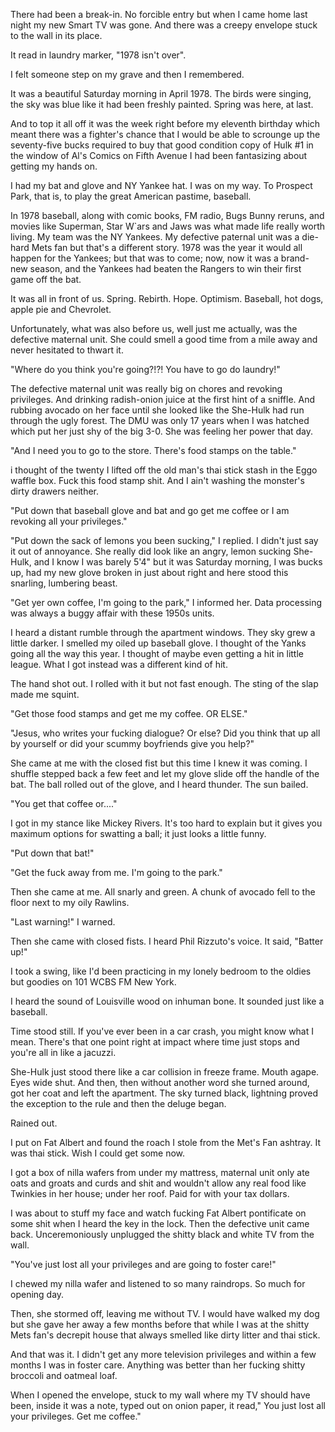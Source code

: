 There had been a break-in. No forcible entry but when I came home last night my new Smart TV was gone. And there was a creepy envelope stuck to the wall in its place.

It read in laundry marker, "1978 isn't over".

I felt someone step on my grave and then I remembered.

It was a beautiful Saturday morning in April 1978. The birds were singing, the sky was blue like it had been freshly painted. Spring was here, at last.

And to top it all off it was the week right before my eleventh birthday which meant there was a fighter's chance that I would be able to scrounge up the seventy-five bucks required to buy that good condition copy of Hulk #1 in the window of Al's Comics on Fifth Avenue I had been fantasizing about getting my hands on.

I had my bat and glove and NY Yankee hat. I was on my way. To Prospect Park, that is, to play the great American pastime, baseball.

In 1978 baseball, along with comic books, FM radio, Bugs Bunny reruns, and movies like Superman, Star W\`ars and Jaws was what made life really worth living. My team was the NY Yankees. My defective paternal unit was a die-hard Mets fan but that's a different story. 1978 was the year it would all happen for the Yankees; but that was to come; now, now it was a brand-new season, and the Yankees had beaten the Rangers to win their first game off the bat.

It was all in front of us. Spring. Rebirth. Hope. Optimism. Baseball, hot dogs, apple pie and Chevrolet.

Unfortunately, what was also before us, well just me actually, was the defective maternal unit. She could smell a good time from a mile away and never hesitated to thwart it.

"Where do you think you're going?!?! You have to go do laundry!"

The defective maternal unit was really big on chores and revoking privileges. And drinking radish-onion juice at the first hint of a sniffle. And rubbing avocado on her face until she looked like the She-Hulk had run through the ugly forest. The DMU was only 17 years when I was hatched which put her just shy of the big 3-0. She was feeling her power that day.

"And I need you to go to the store. There's food stamps on the table."

i  thought of the twenty I lifted off the old man's thai stick stash in the Eggo waffle box. Fuck this food stamp shit. And I ain't washing the monster's dirty drawers neither.

"Put down that baseball glove and bat and go get me coffee or I am revoking all your privileges."

"Put down the sack of lemons you been sucking," I replied. I didn't just say it out of annoyance. She really did look like an angry, lemon sucking She-Hulk, and I know I was barely 5'4" but it was Saturday morning, I was bucks up, had my new glove broken in just about right and here stood this snarling, lumbering beast.

"Get yer own coffee, I'm going to the park," I informed her. Data processing was always a buggy affair with these 1950s units.

I heard a distant rumble through the apartment windows. They sky grew a little darker. I smelled my oiled up baseball glove. I thought of the Yanks going all the way this year. I thought of maybe even getting a hit in little league. What I got instead was a different kind of hit.

The hand shot out. I rolled with it but not fast enough. The sting of the slap made me squint.

"Get those food stamps and get me my coffee. OR ELSE."

"Jesus, who writes your fucking dialogue? Or else? Did you think that up all by yourself or did your scummy boyfriends give you help?"

She came at me with the closed fist but this time I knew it was coming. I shuffle stepped back a few feet and let my glove slide off the handle of the bat. The ball rolled out of the glove, and I heard thunder. The sun bailed.

"You get that coffee or...."

I got in my stance like Mickey Rivers. It's too hard to explain but it gives you maximum options for swatting a ball; it just looks a little funny.

"Put down that bat!"

"Get the fuck away from me. I'm going to the park."

Then she came at me. All snarly and green. A chunk of avocado fell to the floor next to my oily Rawlins.

"Last warning!" I warned.

Then she came with closed fists. I heard Phil Rizzuto's voice. It said, "Batter up!"

I took a swing, like I'd been practicing in my lonely bedroom to the oldies but goodies on 101 WCBS FM New York.

I heard the sound of Louisville wood on inhuman bone. It sounded just like a baseball.

Time stood still. If you've ever been in a car crash, you might know what I mean. There's that one point right at impact where time just stops and you're all in like a jacuzzi.

She-Hulk just stood there like a car collision in freeze frame. Mouth agape. Eyes wide shut. And then, then without another word she turned around, got her coat and left the apartment. The sky turned black, lightning proved the exception to the rule and then the deluge began.

Rained out.

I put on Fat Albert and found the roach I stole from the Met's Fan ashtray. It was thai stick. Wish I could get some now.

I got a box of nilla wafers from under my mattress, maternal unit only ate oats and groats and curds and shit and wouldn't allow any real food like Twinkies in her house; under her roof. Paid for with your tax dollars.

I was about to stuff my face and watch fucking Fat Albert pontificate on some shit when I heard the key in the lock. Then the defective unit came back. Unceremoniously unplugged the shitty black and white TV from the wall.

"You've just lost all your privileges and are going to foster care!"

I chewed my nilla wafer and listened to so many raindrops. So much for opening day.

Then, she stormed off, leaving me without TV. I would have walked my dog but she gave her away a few months before that while I was at the shitty Mets fan's decrepit house that always smelled like dirty litter and thai stick.

And that was it. I didn't get any more television privileges and within a few months I was in foster care. Anything was better than her fucking shitty broccoli and oatmeal loaf.

When I opened the envelope, stuck to my wall where my TV should have been, inside it was a note, typed out on onion paper, it read," You just lost all your privileges. Get me coffee."